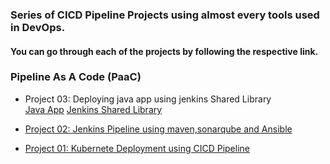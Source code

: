 ### Series of CICD Pipeline Projects using almost every tools used in DevOps.

#### You can go through each of the projects by following the respective link.

### Pipeline As A Code (PaaC)

- Project 03: Deploying java app using jenkins Shared Library  
        [Java App](https://github.com/saeedalig/java_app.git)
        [Jenkins Shared Library](https://github.com/saeedalig/jenkins_shared_lib.git)
  
- [Project 02: Jenkins Pipeline using maven,sonarqube and Ansible](https://github.com/saeedalig/Jenkins-Pipeline-using-maven-sonarqube-and-ansible.git)
- [Project 01: Kubernete Deployment using CICD Pipeline](https://github.com/saeedalig/Kubernetes-Deployment-using-CICD-Pipeline.git)
